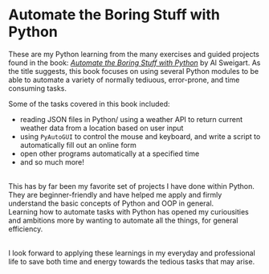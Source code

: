 # Automate the Boring Stuff with Python
These are my Python learning from the many exercises and guided projects found in the book:
[*Automate the Boring Stuff with Python*](https://nostarch.com/automatestuff2) by Al Sweigart. As the title suggests, this book focuses on using several Python modules to be able to automate a variety of normally tediuous, error-prone, and time consuming tasks.<br>

Some of the tasks covered in this book included:
- reading JSON files in Python/ using a weather API to return current weather data from a location based on user input
- using `PyAutoGUI` to control the mouse and keyboard, and write a script to automatically fill out an online form
- open other programs automatically at a specified time
- and so much more!

<br>
This has by far been my favorite set of projects I have done within Python. They are beginner-friendly and have helped me apply and firmly understand the basic concepts of Python and OOP in general.<br>
Learning how to automate tasks with Python has opened my curiousities and ambitions more by wanting to automate all the things, for general efficiency. <br><br>

I look forward to applying these learnings in my everyday and professional life to save both time and energy towards the tedious tasks that may arise.
